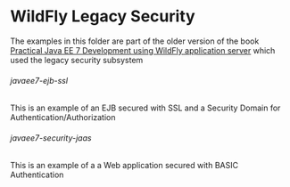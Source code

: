 WildFly Legacy Security
=====================================

The examples in this folder are part of the older version of the book  [Practical Java EE 7 Development using WildFly application server](http://www.itbuzzpress.com/ebooks/java-ee-7-development-on-wildfly.html) which used the legacy security subsystem

###### javaee7-ejb-ssl

This is an example of an EJB secured with SSL and a Security Domain for Authentication/Authorization

###### javaee7-security-jaas

This is an example of a a Web application secured with BASIC Authentication

